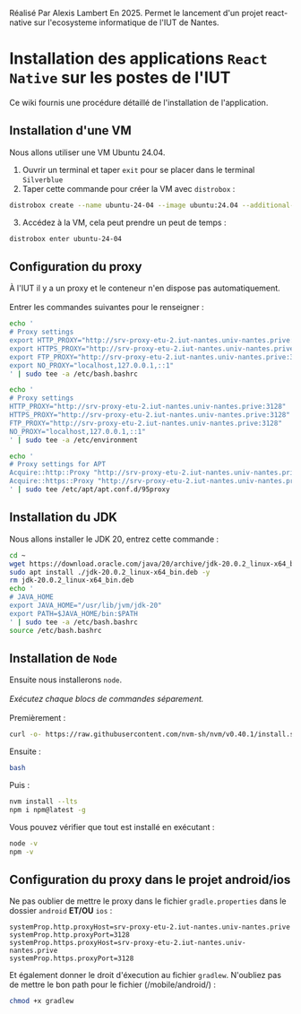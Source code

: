 Réalisé Par Alexis Lambert En 2025.
Permet le lancement d'un projet react-native sur l'ecosysteme informatique de l'IUT de Nantes.

# Installation des applications `React Native` sur les postes de l'IUT

Ce wiki fournis une procédure détaillé de l'installation de l'application.  

## Installation d'une VM
Nous allons utiliser une VM Ubuntu 24.04. 

1. Ouvrir un terminal et taper `exit` pour se placer dans le terminal `Silverblue`
2. Taper cette commande pour créer la VM avec `distrobox` :

```bash
distrobox create --name ubuntu-24-04 --image ubuntu:24.04 --additional-packages "nano git" -I -Y
```

3. Accédez à la VM, cela peut prendre un peut de temps :

```bash
distrobox enter ubuntu-24-04
```

## Configuration du proxy
À l'IUT il y a un proxy et le conteneur n'en dispose pas automatiquement.\
\
Entrer les commandes suivantes pour le renseigner :

```bash
echo '
# Proxy settings
export HTTP_PROXY="http://srv-proxy-etu-2.iut-nantes.univ-nantes.prive:3128"
export HTTPS_PROXY="http://srv-proxy-etu-2.iut-nantes.univ-nantes.prive:3128"
export FTP_PROXY="http://srv-proxy-etu-2.iut-nantes.univ-nantes.prive:3128"
export NO_PROXY="localhost,127.0.0.1,::1"
' | sudo tee -a /etc/bash.bashrc

echo '
# Proxy settings
HTTP_PROXY="http://srv-proxy-etu-2.iut-nantes.univ-nantes.prive:3128"
HTTPS_PROXY="http://srv-proxy-etu-2.iut-nantes.univ-nantes.prive:3128"
FTP_PROXY="http://srv-proxy-etu-2.iut-nantes.univ-nantes.prive:3128"
NO_PROXY="localhost,127.0.0.1,::1"
' | sudo tee -a /etc/environment

echo '
# Proxy settings for APT
Acquire::http::Proxy "http://srv-proxy-etu-2.iut-nantes.univ-nantes.prive:3128";
Acquire::https::Proxy "http://srv-proxy-etu-2.iut-nantes.univ-nantes.prive:3128";
' | sudo tee /etc/apt/apt.conf.d/95proxy
```

## Installation du JDK
Nous allons installer le JDK 20, entrez cette commande :

```bash
cd ~
wget https://download.oracle.com/java/20/archive/jdk-20.0.2_linux-x64_bin.deb
sudo apt install ./jdk-20.0.2_linux-x64_bin.deb -y
rm jdk-20.0.2_linux-x64_bin.deb
echo '
# JAVA_HOME
export JAVA_HOME="/usr/lib/jvm/jdk-20"
export PATH=$JAVA_HOME/bin:$PATH
' | sudo tee -a /etc/bash.bashrc
source /etc/bash.bashrc
```

## Installation de `Node`
Ensuite nous installerons `node`.  \
\
*Exécutez chaque blocs de commandes séparement.* \
\
Premièrement :
```sh
curl -o- https://raw.githubusercontent.com/nvm-sh/nvm/v0.40.1/install.sh | bash
```

Ensuite :
```sh
bash
```

Puis :
```sh
nvm install --lts
npm i npm@latest -g
```

Vous pouvez vérifier que tout est installé en exécutant :
```sh
node -v
npm -v
```

## Configuration du proxy dans le projet android/ios
Ne pas oublier de mettre le proxy dans le fichier `gradle.properties` dans le dossier `android` **ET/OU** `ios` :

```properties
systemProp.http.proxyHost=srv-proxy-etu-2.iut-nantes.univ-nantes.prive
systemProp.http.proxyPort=3128
systemProp.https.proxyHost=srv-proxy-etu-2.iut-nantes.univ-nantes.prive
systemProp.https.proxyPort=3128
```

Et également donner le droit d'éxecution au fichier `gradlew`. N'oubliez pas de mettre le bon path pour le fichier (/mobile/android/) :
```bash
chmod +x gradlew
```